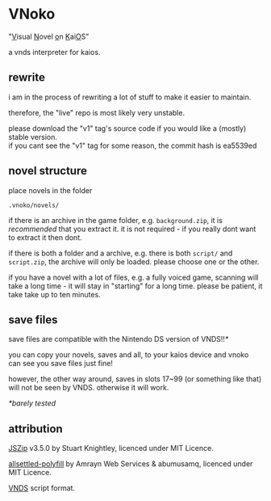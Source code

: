 # VNoko
"<u>V</u>isual <u>N</u>ovel <u>o</u>n <u>K</u>ai<u>O</u>S"

a vnds interpreter for kaios.

## rewrite
i am in the process of rewriting a lot of stuff to make it easier to maintain.

therefore, the "live" repo is most likely very unstable.

please download the "v1" tag's source code if you would like a (mostly) stable version.  
if you cant see the "v1" tag for some reason, the commit hash is ea5539ed 

## novel structure
place novels in the folder

    .vnoko/novels/

if there is an archive in the game folder, e.g. `background.zip`, it is *recommended* that you extract it. it is not required - if you really dont want to extract it then dont.

if there is both a folder and a archive, e.g. there is both `script/` and `script.zip`, the archive will only be loaded. please choose one or the other.

if you have a novel with a lot of files, e.g. a fully voiced game, scanning will take a long time - it will stay in "starting" for a long time. please be patient, it take take up to ten minutes.

## save files
save files are compatible with the Nintendo DS version of VNDS!!*\**

you can copy your novels, saves and all, to your kaios device and vnoko can see you save files just fine!

however, the other way around, saves in slots 17~99 (or something like that) will not be seen by VNDS. otherwise it will work.

*\*barely tested*

## attribution
[JSZip](http://stuartk.com/jszip) v3.5.0 by Stuart Knightley, licenced under MIT Licence.

[allsettled-polyfill](https://github.com/amrayn/allsettled-polyfill) by Amrayn Web Services & abumusamq, licenced under MIT Licence.

[VNDS](https://github.com/BASLQC/vnds) script format.
